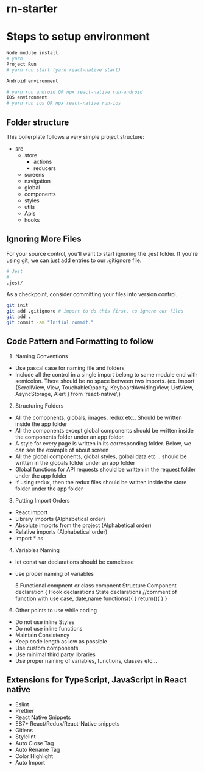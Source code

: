 # rn-starter

# Steps to setup environment

```sh
Node module install
# yarn
Project Run
# yarn run start (yarn react-native start)

Android environment

# yarn run android OR npx react-native run-android
IOS environment
# yarn run ios OR npx react-native run-ios
```

## Folder structure

This boilerplate follows a very simple project structure:

- src
  - store
    - actions
    - reducers
  - screens
  - navigation
  - global
  - components
  - styles
  - utils
  - Apis
  - hooks

## Ignoring More Files

For your source control, you'll want to start ignoring the .jest folder. If you're using git, we can just add entries to our .gitignore file.

```sh
# Jest
#
.jest/
```

As a checkpoint, consider committing your files into version control.

```sh
git init
git add .gitignore # import to do this first, to ignore our files
git add .
git commit -am "Initial commit."
```

## Code Pattern and Formatting to follow

1. Naming Conventions

- Use pascal case for naming file and folders
- Include all the control in a single import belong to same module end with semicolon. There should be no space between two imports. (ex. import {ScrollView, View, TouchableOpacity, KeyboardAvoidingView, ListView, AsyncStorage, Alert } from ‘react-native’;)

2. Structuring Folders

- All the components, globals, images, redux etc.. Should be written inside the app folder
- All the components except global components should be written inside the components folder under an app folder.
- A style for every page is written in its corresponding folder. Below, we can see the example of about screen
- All the global components, global styles, golbal data etc .. should be written in the globals folder under an app folder
- Global functions for API requests should be written in the request folder under the app folder
- If using redux, then the redux files should be written inside the store folder under the app folder

3. Putting Import Orders

- React import
- Library imports (Alphabetical order)
- Absolute imports from the project (Alphabetical order)
- Relative imports (Alphabetical order)
- Import \* as

4. Variables Naming

- let const var declarations should be camelcase
- use proper naming of variables

  5.Functional compnent or class compnent Structure
  Component declaration
  {
  Hook declarations
  State declarations
  //comment of function with use case, date,name
  functions(){
  }
  return(){
  }
  }

6. Other points to use while coding

- Do not use inline Styles
- Do not use inline functions
- Maintain Consistency
- Keep code length as low as possible
- Use custom components
- Use minimal third party libraries
- Use proper naming of variables, functions, classes etc…

## Extensions for TypeScript, JavaScript in React native

- Eslint
- Prettier
- React Native Snippets
- ES7+ React/Redux/React-Native snippets
- Gitlens
- Stylelint
- Auto Close Tag
- Auto Rename Tag
- Color Highlight
- Auto Import
